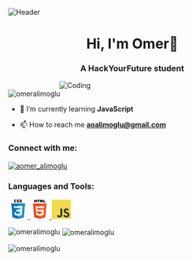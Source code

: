 ![Header](https://thumbs.dreamstime.com/b/programming-language-coding-banner-compilation-css-technology-210006161.jpg "Header")
<h1 align="center">Hi, I'm Omer👋</h1>
<h3 align="center">A HackYourFuture student</h3>
<img align="right" alt="Coding" width="400" src="https://media.tenor.com/qJ5evVs-_uUAAAAC/coding.gif">

<p align="left"> <img src="https://komarev.com/ghpvc/?username=omeralimoglu&label=Profile%20views&color=0e75b6&style=flat" alt="omeralimoglu" /> </p>

- 🌱 I’m currently learning **JavaScript**

- 📫 How to reach me **aoalimoglu@gmail.com**

<h3 align="left">Connect with me:</h3>
<p align="left">
<a href="https://instagram.com/aomer_alimoglu" target="blank"><img align="center" src="https://raw.githubusercontent.com/rahuldkjain/github-profile-readme-generator/master/src/images/icons/Social/instagram.svg" alt="aomer_alimoglu" height="30" width="40" /></a>
</p>

<h3 align="left">Languages and Tools:</h3>
<p align="left"> <a href="https://www.w3schools.com/css/" target="_blank" rel="noreferrer"> <img src="https://raw.githubusercontent.com/devicons/devicon/master/icons/css3/css3-original-wordmark.svg" alt="css3" width="40" height="40"/> </a> <a href="https://www.w3.org/html/" target="_blank" rel="noreferrer"> <img src="https://raw.githubusercontent.com/devicons/devicon/master/icons/html5/html5-original-wordmark.svg" alt="html5" width="40" height="40"/> </a> <a href="https://developer.mozilla.org/en-US/docs/Web/JavaScript" target="_blank" rel="noreferrer"> <img src="https://raw.githubusercontent.com/devicons/devicon/master/icons/javascript/javascript-original.svg" alt="javascript" width="40" height="40"/> </a> </p>

<p><img align="left" src="https://github-readme-stats.vercel.app/api/top-langs?username=omeralimoglu&show_icons=true&locale=en&layout=compact" alt="omeralimoglu" /></p>

<p>&nbsp;<img align="center" src="https://github-readme-stats.vercel.app/api?username=omeralimoglu&show_icons=true&locale=en" alt="omeralimoglu" /></p>

<p><img align="center" src="https://github-readme-streak-stats.herokuapp.com/?user=omeralimoglu&" alt="omeralimoglu" /></p>
